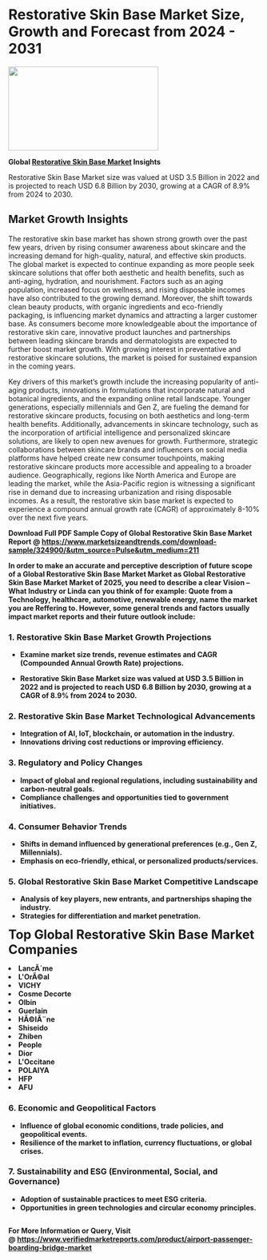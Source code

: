 <H1>Restorative Skin Base Market Size, Growth and Forecast from 2024 - 2031</H1><img class="aligncenter size-medium wp-image-584254" src="https://thirdeyenews.in/wp-content/uploads/2024/09/Global-Market-Research-300x168.jpeg" alt="" width="300" height="168" /><p><strong>Global&nbsp;<a href="https://www.marketsizeandtrends.com/download-sample/324900/&amp;utm_source=Pulse&amp;utm_medium=211">Restorative Skin Base Market</a> Insights</strong></p><p>Restorative Skin Base Market size was valued at USD 3.5 Billion in 2022 and is projected to reach USD 6.8 Billion by 2030, growing at a CAGR of 8.9% from 2024 to 2030.</p><p><h2>Market Growth Insights</h2> <p>The restorative skin base market has shown strong growth over the past few years, driven by rising consumer awareness about skincare and the increasing demand for high-quality, natural, and effective skin products. The global market is expected to continue expanding as more people seek skincare solutions that offer both aesthetic and health benefits, such as anti-aging, hydration, and nourishment. Factors such as an aging population, increased focus on wellness, and rising disposable incomes have also contributed to the growing demand. Moreover, the shift towards clean beauty products, with organic ingredients and eco-friendly packaging, is influencing market dynamics and attracting a larger customer base. As consumers become more knowledgeable about the importance of restorative skin care, innovative product launches and partnerships between leading skincare brands and dermatologists are expected to further boost market growth. With growing interest in preventative and restorative skincare solutions, the market is poised for sustained expansion in the coming years.</p> <p><strong></strong></p> <p>Key drivers of this market’s growth include the increasing popularity of anti-aging products, innovations in formulations that incorporate natural and botanical ingredients, and the expanding online retail landscape. Younger generations, especially millennials and Gen Z, are fueling the demand for restorative skincare products, focusing on both aesthetics and long-term health benefits. Additionally, advancements in skincare technology, such as the incorporation of artificial intelligence and personalized skincare solutions, are likely to open new avenues for growth. Furthermore, strategic collaborations between skincare brands and influencers on social media platforms have helped create new consumer touchpoints, making restorative skincare products more accessible and appealing to a broader audience. Geographically, regions like North America and Europe are leading the market, while the Asia-Pacific region is witnessing a significant rise in demand due to increasing urbanization and rising disposable incomes. As a result, the restorative skin base market is expected to experience a compound annual growth rate (CAGR) of approximately 8-10% over the next five years.</p> <p><strong></p><p><span class=""><strong>Download Full PDF Sample Copy of Global Restorative Skin Base Market Report</strong> @ <a href="https://www.marketsizeandtrends.com/download-sample/324900/&amp;utm_source=Pulse&amp;utm_medium=211" target="_blank">https://www.marketsizeandtrends.com/download-sample/324900/&amp;utm_source=Pulse&amp;utm_medium=211</a></span></p><p>In order to make an accurate and perceptive description of future scope of a Global&nbsp;Restorative Skin Base Market Market as Global&nbsp;Restorative Skin Base Market Market of 2025, you need to describe a clear Vision &ndash; What Industry or Linda can you think of for example: Quote from a Technology, healthcare, automotive, renewable energy, name the market you are Reffering to. However, some general trends and factors usually impact market reports and their future outlook include:</p><h3>1.&nbsp;<strong>Restorative Skin Base Market Growth Projections</strong></h3><ul><li>Examine market size trends, revenue estimates and CAGR (Compounded Annual Growth Rate) projections.</li><li><p>Restorative Skin Base Market size was valued at USD 3.5 Billion in 2022 and is projected to reach USD 6.8 Billion by 2030, growing at a CAGR of 8.9% from 2024 to 2030.</p></li></ul><h3>2.&nbsp;<strong>Restorative Skin Base Market Technological Advancements</strong></h3><ul><li>Integration of AI, IoT, blockchain, or automation in the industry.</li><li>Innovations driving cost reductions or improving efficiency.</li></ul><h3>3.&nbsp;<strong>Regulatory and Policy Changes</strong></h3><ul><li>Impact of global and regional regulations, including sustainability and carbon-neutral goals.</li><li>Compliance challenges and opportunities tied to government initiatives.</li></ul><h3>4.&nbsp;<strong>Consumer Behavior Trends</strong></h3><ul><li>Shifts in demand influenced by generational preferences (e.g., Gen Z, Millennials).</li><li>Emphasis on eco-friendly, ethical, or personalized products/services.</li></ul><h3>5.&nbsp;<strong>Global Restorative Skin Base Market Competitive Landscape</strong></h3><ul><li>Analysis of key players, new entrants, and partnerships shaping the industry.</li><li>Strategies for differentiation and market penetration.</li></ul><p data-pm-slice="1 1 []"><span style="color: inherit; font-family: inherit; font-size: 25px;">Top Global Restorative Skin Base Market Companies</span></p><div class="" data-test-id=""><p><li>LancÃ´me</li><li> L'OrÃ©al</li><li> VICHY</li><li> Cosme Decorte</li><li> Olbin</li><li> Guerlain</li><li> HÃ©lÃ¨ne</li><li> Shiseido</li><li> Zhiben</li><li> People</li><li> Dior</li><li> L'Occitane</li><li> POLAIYA</li><li> HFP</li><li> AFU</li></p></div><h3>6.&nbsp;<strong>Economic and Geopolitical Factors</strong></h3><ul><li>Influence of global economic conditions, trade policies, and geopolitical events.</li><li>Resilience of the market to inflation, currency fluctuations, or global crises.</li></ul><h3>7.&nbsp;<strong>Sustainability and ESG (Environmental, Social, and Governance)</strong></h3><ul><li>Adoption of sustainable practices to meet ESG criteria.</li><li>Opportunities in green technologies and circular economy principles.</li></ul><h2><strong style="font-size: 14px;">For More Information or Query, Visit @&nbsp;</strong><a style="background-color: #ffffff; font-size: 14px;" href="https://www.marketsizeandtrends.com/report/restorative-skin-base-market/" target="_blank">https://www.verifiedmarketreports.com/product/airport-passenger-boarding-bridge-market</a></h2>
